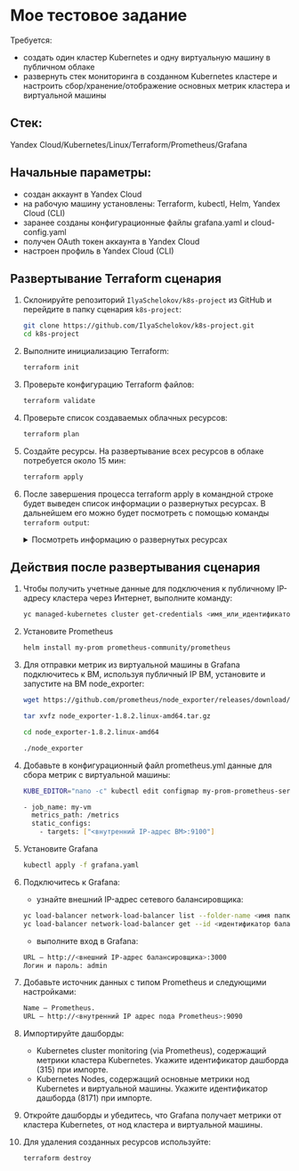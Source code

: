 # Мое тестовое задание
Требуется:
- создать один кластер Kubernetes и одну виртуальную машину в публичном облаке
- развернуть стек мониторинга в созданном Kubernetes кластере и настроить сбор/хранение/отображение основных метрик кластера и виртуальной машины

## Стек:
Yandex Cloud/Kubernetes/Linux/Terraform/Prometheus/Grafana

## Начальные параметры:
- создан аккаунт в Yandex Cloud
- на рабочую машину установлены: Terraform, kubectl, Helm, Yandex Cloud (CLI)
- заранее созданы конфигурационные файлы grafana.yaml и cloud-config.yaml
- получен OAuth токен аккаунта в Yandex Cloud
- настроен профиль в Yandex Cloud (CLI)

## Развертывание Terraform сценария
1. Склонируйте репозиторий `IlyaSchelokov/k8s-project` из GitHub и перейдите в папку сценария `k8s-project`:
    ```bash
    git clone https://github.com/IlyaSchelokov/k8s-project.git
    cd k8s-project
    ```
2. Выполните инициализацию Terraform:
    ```bash
    terraform init
    ```
3. Проверьте конфигурацию Terraform файлов:
    ```bash
    terraform validate
    ```
4. Проверьте список создаваемых облачных ресурсов:
    ```bash
    terraform plan
    ```
5. Создайте ресурсы. На развертывание всех ресурсов в облаке потребуется около 15 мин:
    ```bash
    terraform apply
    ```
6. После завершения процесса terraform apply в командной строке будет выведен список информации о развернутых ресурсах. В дальнейшем его можно будет посмотреть с помощью команды `terraform output`:

    <details>
    <summary>Посмотреть информацию о развернутых ресурсах</summary>

    | Название | Описание |
    | ----------- | ----------- |
    | `internal_ip_k8s` | Внутренний IP-адрес кластера k8s
    | `public_ip_k8s` | Публичный IP-адрес кластера k8s
    | `internal_ip_VM` | Внутренний IP-адрес виртуальной машины
    | `public_ip_VM` | Публичный IP-адрес кластера виртуальной машины

    </details>

## Действия после развертывания сценария
1. Чтобы получить учетные данные для подключения к публичному IP-адресу кластера через Интернет, выполните команду:
    ```bash
    yc managed-kubernetes cluster get-credentials <имя_или_идентификатор_кластера> --external
    ```
2. Установите Prometheus
   ```bash
   helm install my-prom prometheus-community/prometheus
   ```
3. Для отправки метрик из виртуальной машины в Grafana подключитесь к ВМ, используя публичный IP ВМ, установите и запустите на ВМ node_exporter: 
   ```bash
   wget https://github.com/prometheus/node_exporter/releases/download/v1.8.2/node_exporter-1.8.2.linux-amd64.tar.gz
   ```
   ```bash
   tar xvfz node_exporter-1.8.2.linux-amd64.tar.gz
   ```   
   ```bash
   cd node_exporter-1.8.2.linux-amd64
   ```   
   ```bash
   ./node_exporter
   ```
4. Добавьте в конфигурационный файл prometheus.yml данные для сбора метрик с виртуальной машины:
   ```bash
   KUBE_EDITOR="nano -c" kubectl edit configmap my-prom-prometheus-server -n default
   ```
    ```bash
    - job_name: my-vm
      metrics_path: /metrics
      static_configs:
        - targets: ["<внутренний IP-адрес ВМ>:9100"]
    ```
5. Установите Grafana
   ```bash
   kubectl apply -f grafana.yaml
   ```
6. Подключитесь к Grafana:
   - узнайте внешний IP-адрес сетевого балансировщика:
   ```bash
   yc load-balancer network-load-balancer list --folder-name <имя папки YC, в которой создан проект k8s>
   yc load-balancer network-load-balancer get --id <идентификатор балансировщика, полученный командой выше>
   ```
   - выполните вход в Grafana:
   ```bash
   URL — http://<внешний IP-адрес балансировщика>:3000
   Логин и пароль: admin
   ```
8. Добавьте источник данных с типом Prometheus и следующими настройками:
   ```bash
   Name — Prometheus.
   URL — http://<внутренний IP адрес пода Prometheus>:9090
   ```
9. Импортируйте дашборды:
   - Kubernetes cluster monitoring (via Prometheus), содержащий метрики кластера Kubernetes. Укажите идентификатор дашборда (315) при импорте.
   - Kubernetes Nodes, содержащий основные метрики нод Kubernetes и виртуальной машины. Укажите идентификатор дашборда (8171) при импорте.

10. Откройте дашборды и убедитесь, что Grafana получает метрики от кластера Kubernetes, от нод кластера и виртуальной машины.
11. Для удаления созданных ресурсов используйте:
    ```bash
    terraform destroy
    ```
